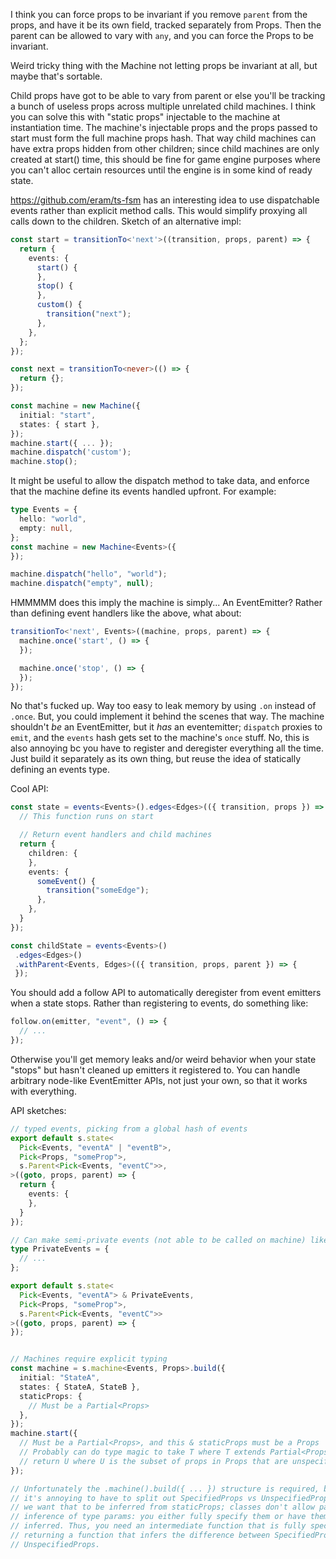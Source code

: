 I think you can force props to be invariant if you remove `parent` from the
props, and have it be its own field, tracked separately from Props. Then the
parent can be allowed to vary with `any`, and you can force the Props to be
invariant.

Weird tricky thing with the Machine not letting props be invariant at all, but
maybe that's sortable.

Child props have got to be able to vary from parent or else you'll be tracking
a bunch of useless props across multiple unrelated child machines. I think you
can solve this with "static props" injectable to the machine at instantiation
time. The machine's injectable props and the props passed to start must form
the full machine props hash. That way child machines can have extra props
hidden from other children; since child machines are only created at start()
time, this should be fine for game engine purposes where you can't alloc
certain resources until the engine is in some kind of ready state.

https://github.com/eram/ts-fsm has an interesting idea to use dispatchable
events rather than explicit method calls. This would simplify proxying all
calls down to the children. Sketch of an alternative impl:

```typescript
const start = transitionTo<'next'>((transition, props, parent) => {
  return {
    events: {
      start() {
      },
      stop() {
      },
      custom() {
        transition("next");
      },
    },
  };
});

const next = transitionTo<never>(() => {
  return {};
});

const machine = new Machine({
  initial: "start",
  states: { start },
});
machine.start({ ... });
machine.dispatch('custom');
machine.stop();
```

It might be useful to allow the dispatch method to take data, and enforce that
the machine define its events handled upfront. For example:

```typescript
type Events = {
  hello: "world",
  empty: null,
};
const machine = new Machine<Events>({
});

machine.dispatch("hello", "world");
machine.dispatch("empty", null);
```


HMMMMM does this imply the machine is simply... An EventEmitter? Rather than
defining event handlers like the above, what about:

```typescript
transitionTo<'next', Events>((machine, props, parent) => {
  machine.once('start', () => {
  });

  machine.once('stop', () => {
  });
});
```

No that's fucked up. Way too easy to leak memory by using `.on` instead of
`.once`. But, you could implement it behind the scenes that way. The machine
shouldn't *be* an EventEmitter, but it *has* an eventemitter; `dispatch`
proxies to `emit`, and the `events` hash gets set to the machine's `once`
stuff. No, this is also annoying bc you have to register and deregister
everything all the time. Just build it separately as its own thing, but reuse
the idea of statically defining an events type.

Cool API:

```typescript
const state = events<Events>().edges<Edges>(({ transition, props }) => {
  // This function runs on start

  // Return event handlers and child machines
  return {
    children: {
    },
    events: {
      someEvent() {
        transition("someEdge");
      },
    },
  }
});

const childState = events<Events>()
 .edges<Edges>()
 .withParent<Events, Edges>(({ transition, props, parent }) => {
 });
```

You should add a follow API to automatically deregister from event emitters
when a state stops. Rather than registering to events, do something like:

```typescript
follow.on(emitter, "event", () => {
  // ...
});
```

Otherwise you'll get memory leaks and/or weird behavior when your state "stops"
but hasn't cleaned up emitters it registered to. You can handle arbitrary
node-like EventEmitter APIs, not just your own, so that it works with
everything.

API sketches:

```typescript
// typed events, picking from a global hash of events
export default s.state<
  Pick<Events, "eventA" | "eventB">,
  Pick<Props, "someProp">,
  s.Parent<Pick<Events, "eventC">>,
>((goto, props, parent) => {
  return {
    events: {
    },
  }
});

// Can make semi-private events (not able to be called on machine) like so:
type PrivateEvents = {
  // ...
};

export default s.state<
  Pick<Events, "eventA"> & PrivateEvents,
  Pick<Props, "someProp">,
  s.Parent<Pick<Events, "eventC">>
>((goto, props, parent) => {
});


// Machines require explicit typing
const machine = s.machine<Events, Props>.build({
  initial: "StateA",
  states: { StateA, StateB },
  staticProps: {
    // Must be a Partial<Props>
  },
});
machine.start({
  // Must be a Partial<Props>, and this & staticProps must be a Props
  // Probably can do type magic to take T where T extends Partial<Props>, and
  // return U where U is the subset of props in Props that are unspecified in T
});

// Unfortunately the .machine().build({ ... }) structure is required, because
// it's annoying to have to split out SpecifiedProps vs UnspecifiedProps, and
// we want that to be inferred from staticProps; classes don't allow partial
// inference of type params: you either fully specify them or have them fully
// inferred. Thus, you need an intermediate function that is fully specified,
// returning a function that infers the difference between SpecifiedProps and
// UnspecifiedProps.
```
